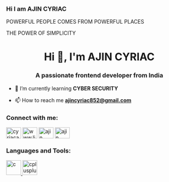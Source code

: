 ### Hi I am AJIN CYRIAC

POWERFUL PEOPLE COMES FROM POWERFUL PLACES

THE POWER OF SIMPLICITY

<h1 align="center">Hi 👋, I'm AJIN CYRIAC</h1>
<h3 align="center">A passionate frontend developer from India</h3>

- 🌱 I’m currently learning **CYBER SECURITY**

- 📫 How to reach me **ajincyriac852@gmail.com**

<h3 align="left">Connect with me:</h3>
<p align="left">
<a href="https://twitter.com/cyriacajin" target="blank"><img align="center" src="https://cdn.jsdelivr.net/npm/simple-icons@3.0.1/icons/twitter.svg" alt="cyriacajin" height="30" width="40" /></a>
<a href="https://linkedin.com/in/www.linkedin.com/in/ajin-cyriac-7579131ba" target="blank"><img align="center" src="https://cdn.jsdelivr.net/npm/simple-icons@3.0.1/icons/linkedin.svg" alt="www.linkedin.com/in/ajin-cyriac-7579131ba" height="30" width="40" /></a>
<a href="https://fb.com/ajin cyriac" target="blank"><img align="center" src="https://cdn.jsdelivr.net/npm/simple-icons@3.0.1/icons/facebook.svg" alt="ajin cyriac" height="30" width="40" /></a>
<a href="https://www.youtube.com/c/ajin cyriac" target="blank"><img align="center" src="https://cdn.jsdelivr.net/npm/simple-icons@3.0.1/icons/youtube.svg" alt="ajin cyriac" height="30" width="40" /></a>
</p>

<h3 align="left">Languages and Tools:</h3>
<p align="left"> <a href="https://www.cprogramming.com/" target="_blank"> <img src="https://devicons.github.io/devicon/devicon.git/icons/c/c-original.svg" alt="c" width="40" height="40"/> </a> <a href="https://www.w3schools.com/cpp/" target="_blank"> <img src="https://devicons.github.io/devicon/devicon.git/icons/cplusplus/cplusplus-original.svg" alt="cplusplus" width="40" height="40"/> </a> </p>
